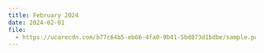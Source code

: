 ```yaml
---
title: February 2024
date: 2024-02-01
file:
  - https://ucarecdn.com/b77c64b5-eb66-4fa0-9b41-5bd073d1bdbe/sample.pdf
---
```


